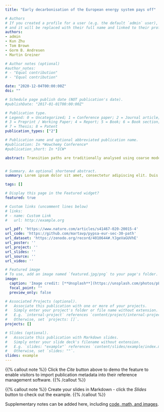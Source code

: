```yaml
---
title: "Early decarbonisation of the European energy system pays off"

# Authors
# If you created a profile for a user (e.g. the default `admin` user), write the username (folder name) here 
# and it will be replaced with their full name and linked to their profile.
authors:
- admin
- Kun Zhu
- Tom Brown
- Gorm B. Andresen 
- Martin Greiner 

# Author notes (optional)
#author_notes:
# - "Equal contribution"
# - "Equal contribution"

date: "2020-12-04T00:00:00Z"
doi: ""

# Schedule page publish date (NOT publication's date).
#publishDate: "2017-01-01T00:00:00Z"

# Publication type.
# Legend: 0 = Uncategorized; 1 = Conference paper; 2 = Journal article;
# 3 = Preprint / Working Paper; 4 = Report; 5 = Book; 6 = Book section;
# 7 = Thesis; 8 = Patent
publication_types: ["2"]

# Publication name and optional abbreviated publication name.
#publication: In *Wowchemy Conference*
#publication_short: In *ICW*

abstract: Transition paths are traditionally analysed using coarse models with annual resolution and neglecting transmission grids, while power system models with detailed network representation miss other sectors and the existence of a limited carbon budget. In this work, we combine the two approaches and investigate transition paths in Europe using a model that: (i) includes uninterrupted hourly resolution and network representation, (ii) couples the power system with the heating and transport sectors and (iii) uses myopic optimization for a given carbon budget. This approach unveils two significant results. First, our analysis shows that it is cost-effective to use solar photovoltaics and wind as the cornerstone of a future decarbonised European Energy system. This contradicts the traditional energy transition narrative that comprises mostly scenarios requiring a significant contribution from biomass and/or nuclear. Second, the myopic modelling approach implemented here for the first time enables us to identify that following an early and steady path in which emissions are strongly reduced in the first decade is more cost-effective than following a late and rapid path in which low initial reduction targets quickly deplete the carbon budget and require a sharp reduction later. 


# Summary. An optional shortened abstract.
summary: Lorem ipsum dolor sit amet, consectetur adipiscing elit. Duis posuere tellus ac convallis placerat. Proin tincidunt magna sed ex sollicitudin condimentum.

tags: []

# Display this page in the Featured widget?
featured: true

# Custom links (uncomment lines below)
# links:
# - name: Custom Link
#   url: http://example.org

url_pdf: 'https://www.nature.com/articles/s41467-020-20015-4'
url_code: 'https://github.com/martavp/pypsa-eur-sec-30-path'
url_dataset: 'https://zenodo.org/record/4010644#.YJgeVaGUVhE'
url_poster: ''
url_project: ''
url_slides: ''
url_source: ''
url_video: ''

# Featured image
# To use, add an image named `featured.jpg/png` to your page's folder. 
image:
  caption: 'Image credit: [**Unsplash**](https://unsplash.com/photos/pLCdAaMFLTE)'
  focal_point: ""
  preview_only: false

# Associated Projects (optional).
#   Associate this publication with one or more of your projects.
#   Simply enter your project's folder or file name without extension.
#   E.g. `internal-project` references `content/project/internal-project/index.md`.
#   Otherwise, set `projects: []`.
projects: []

# Slides (optional).
#   Associate this publication with Markdown slides.
#   Simply enter your slide deck's filename without extension.
#   E.g. `slides: "example"` references `content/slides/example/index.md`.
#   Otherwise, set `slides: ""`.
slides: example
---
```


{{% callout note %}}
Click the *Cite* button above to demo the feature to enable visitors to import publication metadata into their reference management software.
{{% /callout %}}

{{% callout note %}}
Create your slides in Markdown - click the *Slides* button to check out the example.
{{% /callout %}}

Supplementary notes can be added here, including [code, math, and images](https://wowchemy.com/docs/writing-markdown-latex/).
